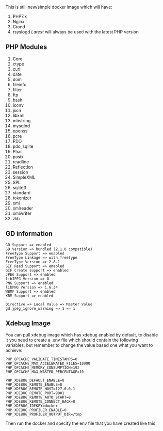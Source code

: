 

This is still new/simple docker image which will have:

1. PHP7.x
2. Nginx
3. Crond
4. rsyslogd
*Latest* will always be used with the latest PHP version

## PHP Modules

1. Core
1. ctype
1. curl
1. date
1. dom
1. fileinfo
1. filter
1. ftp
1. hash
1. iconv
1. json
1. libxml
1. mbstring
1. mysqlnd
1. openssl
1. pcre
1. PDO
1. pdo_sqlite
1. Phar
1. posix
1. readline
1. Reflection
1. session
1. SimpleXML
1. SPL
1. sqlite3
1. standard
1. tokenizer
1. xml
1. xmlreader
1. xmlwriter
1. zlib

## GD information
```
GD Support => enabled
GD Version => bundled (2.1.0 compatible)
FreeType Support => enabled
FreeType Linkage => with freetype
FreeType Version => 2.8.1
GIF Read Support => enabled
GIF Create Support => enabled
JPEG Support => enabled
libJPEG Version => 8
PNG Support => enabled
libPNG Version => 1.6.34
WBMP Support => enabled
XBM Support => enabled

Directive => Local Value => Master Value
gd.jpeg_ignore_warning => 1 => 1
```

## Xdebug Image

You can pull xdebug image which has xdebug enabled by default, to disable it you need to create a .env file which should contain the following variables, but remember to change the value based one what you want to achieve:

```
PHP_OPCACHE_VALIDATE_TIMESTAMPS=0
PHP_OPCACHE_MAX_ACCELERATED_FILES=10000
PHP_OPCACHE_MEMORY_CONSUMPTION=192
PHP_OPCACHE_MAX_WASTED_PERCENTAGE=10

PHP_XDEBUG_DEFAULT_ENABLE=0
PHP_XDEBUG_REMOTE_ENABLE=0
PHP_XDEBUG_REMOTE_HOST=127.0.0.1
PHP_XDEBUG_REMOTE_PORT=9001
PHP_XDEBUG_REMOTE_AUTO_START=0
PHP_XDEBUG_REMOTE_CONNECT_BACK=0
PHP_XDEBUG_IDEKEY=docker
PHP_XDEBUG_PROFILER_ENABLE=0
PHP_XDEBUG_PROFILER_OUTPUT_DIR=/tmp
```

Then run the docker and specify the env file that you have created like this
